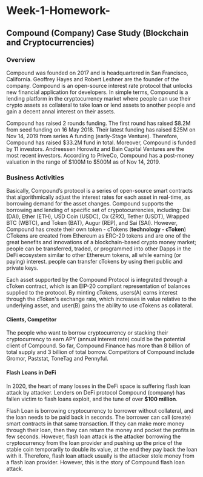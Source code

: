 # Week-1-Homework-
## Compound (Company) Case Study (Blockchain and Cryptocurrencies)

### Overview 

Compound was founded on 2017 and is headquartered in San Francisco, California. Geoffrey Hayes and Robert Leshner are the founder of the company. Compound is an open-source interest rate protocol that unlocks new financial application for developers. In simple terms, Compound is a lending platform in the cryptocurrency market where people can use their crypto assets as collateral to take loan or lend assets to another people and gain a decent annal interest on their assets.  

Compound has raised 2 rounds funding. The first round has raised $8.2M from seed funding on 16 May 2018. Their latest funding has raised $25M on Nov 14, 2019 from series A funding (early-Stage Venture). Therefore, Compound has raised $33.2M fund in total. Moreover, Compound is funded by 11 investors. Andreessen Horowitz and Bain Capital Ventures are the most recent investors. According to PriveCo, Compound has a post-money valuation in the range of $100M to $500M as of Nov 14, 2019. 


### Business Activities 

Basically, Compound’s protocol is a series of open-source smart contracts that algorithmically adjust the interest rates for each asset in real-time, as borrowing demand for the asset changes. Compound supports the borrowing and lending of specific set of crypotocurrencies, including: Dai (DAI), Ether (ETH), USD Coin (USDC), Ox (ZRX), Tether (USDT), Wrapped BTC (WBTC), and Token (BAT), Augur (REP), and Sai (SAI). However, Compound has create their own token - cTokens (**technology - cToken**) CTokens are created from Ethereum as ERC-20 tokens and are one of the great benefits and innovations of a blockchain-based crypto money market; people can be transferred, traded, or programmed into other Dapps in the DeFi ecosystem similar to other Ethereum tokens, all while earning (or paying) interest. people can transfer cTokens by using theri public and private keys.

Each asset supported by the Compound Protocol is integrated through a cToken contract, which is an EIP-20 compliant representation of balances supplied to the protocol. By minting cTokens, users(A) earns interest through the cToken's exchange rate, which increases in value relative to the underlying asset, and user(B) gains the ability to use cTokens as collateral.



#### Clients, Competitor

The people who want to borrow cryptocurrency or stacking their cryptocurrency to earn APY (annual interest rate) could be the potential client of Compound. So far, Compound Finance has more than 8 billion of total supply and 3 billion of total borrow. Competitors of Compound include Gromor, Paststat, ToneTag and Pennyful.


#### Flash Loans in DeFi

In 2020, the heart of many losses in the DeFi space is suffering flash loan attack by attacker. Lenders on DeFi protocol Compound (company) has fallen victim to flash loans exploit, and the tune of over **$100 million**. 

Flash Loan is borrowing cryptocurrency to borrower without collateral, and the loan needs to be paid back in seconds. The borrower can call (create) smart contracts in that same transaction. If they can make more money through their loan, then they can return the money and pocket the profits in few seconds. However, flash loan attack is the attacker borrowing the cryptocurrency from the loan provider and pushing up the price of the stable coin temporarily to double its value, at the end they pay back the loan with it. Therefore, flash loan attack usually is the attacker stole money from a flash loan provider. However, this is the story of Compound flash loan attack. 



